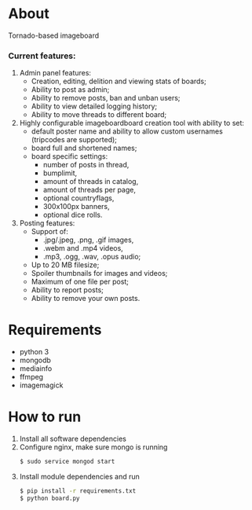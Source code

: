 # About
Tornado-based imageboard
### Current features:
1. Admin panel features:
    * Creation, editing, delition and viewing stats of boards;
    * Ability to post as admin;
    * Ability to remove posts, ban and unban users;
    * Ability to view detailed logging history;
    * Ability to move threads to different board;
2. Highly configurable imageboardboard creation tool with ability to set:
    * default poster name and ability to allow custom usernames (tripcodes are supported);
    * board full and shortened names;
    * board specific settings:
        * number of posts in thread,
        * bumplimit,
        * amount of threads in catalog, 
        * amount of threads per page,
        * optional countryflags,
        * 300x100px banners,
        * optional dice rolls.
3. Posting features:
    * Support of:
        * .jpg/.jpeg, .png, .gif images,
        * .webm and .mp4 videos,
        * .mp3, .ogg, .wav, .opus audio;
    * Up to 20 MB filesize;
    * Spoiler thumbnails for images and videos;
    * Maximum of one file per post;
    * Ability to report posts;
    * Ability to remove your own posts.
# Requirements
* python 3
* mongodb
* mediainfo
* ffmpeg
* imagemagick
# How to run
1. Install all software dependencies
2. Configure nginx, make sure mongo is running
    ```sh
    $ sudo service mongod start
    ```
3. Install module dependencies and run
    ```sh
    $ pip install -r requirements.txt
    $ python board.py
    ```
